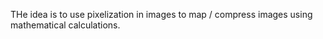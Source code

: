 THe idea is to use pixelization in images to map / compress images using mathematical calculations.
